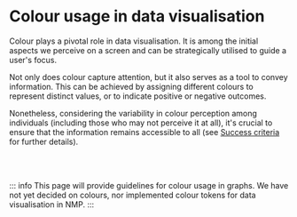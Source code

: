 # Colour usage in data visualisation

Colour plays a pivotal role in data visualisation. It is among the initial aspects we perceive on a screen and can be strategically utilised to guide a user's focus.

Not only does colour capture attention, but it also serves as a tool to convey information. This can be achieved by assigning different colours to represent distinct values, or to indicate positive or negative outcomes.

Nonetheless, considering the variability in colour perception among individuals (including those who may not perceive it at all), it's crucial to ensure that the information remains accessible to all (see [Success criteria](/guidelines/data-visualization/success-criteria/) for further details).

<br>
<br>

::: info
This page will provide guidelines for colour usage in graphs. We have not yet decided on colours, nor implemented colour tokens for data visualisation in NMP.
:::